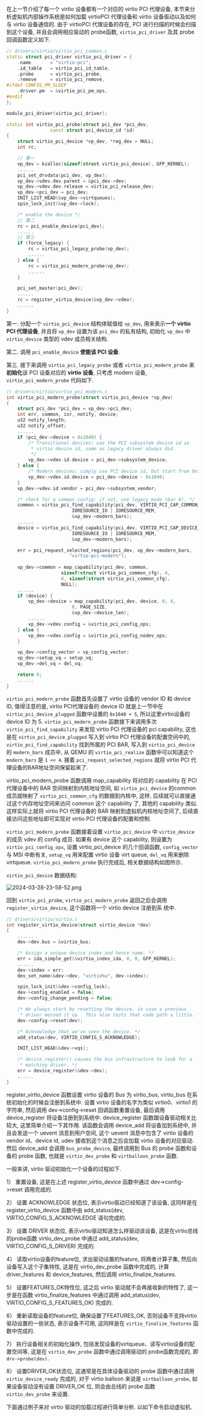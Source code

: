 
在上一节介绍了每一个 virtio 设备都有一个对应的 virtio PCI 代理设备, 本节来分析虚拟机内部操作系统是如何加载 virtioPCI 代理设备和 virtio 设备驱动以及如何与 virtio 设备通信的. 由于 virtioPCI 代理设备的存在, PCI 进行扫描的时候会扫描到这个设备, 并且会调用相应驱动的 probe函数, `virtio_pci_driver` 及其 probe 回调函数定义如下.

```cpp
// drivers/virtio/virtio_pci_common.c
static struct pci_driver virtio_pci_driver = {
	.name		= "virtio-pci",
	.id_table	= virtio_pci_id_table,
	.probe		= virtio_pci_probe,
	.remove		= virtio_pci_remove,
#ifdef CONFIG_PM_SLEEP
	.driver.pm	= &virtio_pci_pm_ops,
#endif
};

module_pci_driver(virtio_pci_driver);

static int virtio_pci_probe(struct pci_dev *pci_dev,
			    const struct pci_device_id *id)
{
	struct virtio_pci_device *vp_dev, *reg_dev = NULL;
	int rc;

	// 第一
	vp_dev = kzalloc(sizeof(struct virtio_pci_device), GFP_KERNEL);
    ......
	pci_set_drvdata(pci_dev, vp_dev);
	vp_dev->vdev.dev.parent = &pci_dev->dev;
	vp_dev->vdev.dev.release = virtio_pci_release_dev;
	vp_dev->pci_dev = pci_dev;
	INIT_LIST_HEAD(&vp_dev->virtqueues);
	spin_lock_init(&vp_dev->lock);

	/* enable the device */
    // 第二
	rc = pci_enable_device(pci_dev);
	......
    // 第三
	if (force_legacy) {
		rc = virtio_pci_legacy_probe(vp_dev);
		......
	} else {
		rc = virtio_pci_modern_probe(vp_dev);
		......
	}

	pci_set_master(pci_dev);
    ......
	rc = register_virtio_device(&vp_dev->vdev);
	......
}
```

第一. 分配一个 `virtio_pci_device` 结构体赋值给 `vp_dev`, 用来表示**一个 virtio PCI 代理设备**, 并且将 `vp_dev` 设置为该 `pci_dev` 的私有结构, 初始化 `vp_dev` 中 `virtio_device` 类型的 vdev 成员相关结构.

第二. 调用 `pci_enable_device` **使能该 PCI 设备**.

第三. 接下来调用 `virtio_pci_legacy_probe` 或者 `virtio_pci_modern_probe` 来**初始化**该 PCI 设备对应的 **virtio 设备**, 只考虑 modern 设备, `virtio_pci_modern_probe` 代码如下.

```cpp
// drivers/virtio/virtio_pci_modern.c
int virtio_pci_modern_probe(struct virtio_pci_device *vp_dev)
{
	struct pci_dev *pci_dev = vp_dev->pci_dev;
	int err, common, isr, notify, device;
	u32 notify_length;
	u32 notify_offset;
    ......
	if (pci_dev->device < 0x1040) {
		/* Transitional devices: use the PCI subsystem device id as
		 * virtio device id, same as legacy driver always did.
		 */
		vp_dev->vdev.id.device = pci_dev->subsystem_device;
	} else {
		/* Modern devices: simply use PCI device id, but start from 0x1040. */
		vp_dev->vdev.id.device = pci_dev->device - 0x1040;
	}
	vp_dev->vdev.id.vendor = pci_dev->subsystem_vendor;

	/* check for a common config: if not, use legacy mode (bar 0). */
	common = virtio_pci_find_capability(pci_dev, VIRTIO_PCI_CAP_COMMON_CFG,
					    IORESOURCE_IO | IORESOURCE_MEM,
					    &vp_dev->modern_bars);
	......
	device = virtio_pci_find_capability(pci_dev, VIRTIO_PCI_CAP_DEVICE_CFG,
					    IORESOURCE_IO | IORESOURCE_MEM,
					    &vp_dev->modern_bars);

	err = pci_request_selected_regions(pci_dev, vp_dev->modern_bars,
					   "virtio-pci-modern");
	
	vp_dev->common = map_capability(pci_dev, common,
					sizeof(struct virtio_pci_common_cfg), 4,
					0, sizeof(struct virtio_pci_common_cfg),
					NULL);
    ......
	if (device) {
		vp_dev->device = map_capability(pci_dev, device, 0, 4,
						0, PAGE_SIZE,
						&vp_dev->device_len);
		......
		vp_dev->vdev.config = &virtio_pci_config_ops;
	} else {
		vp_dev->vdev.config = &virtio_pci_config_nodev_ops;
	}

	vp_dev->config_vector = vp_config_vector;
	vp_dev->setup_vq = setup_vq;
	vp_dev->del_vq = del_vq;

	return 0;
    ......
}
```

`virtio_pci_modern_probe` 函数首先设置了 virtio 设备的 vendor ID 和 device ID, 值得注意的是, virtio PCI代理设备的 device ID 就是上一节中在 `virtio_pci_device_plugged` 函数中设置的 `0x1040 + 5`, 所以这里virtio设备的 device ID 为 5. `virtio_pci_modern_probe` 函数接下来调用多次 `virtio_pci_find_capability` 来发现 virtio PCI 代理设备的 pci capability, 这也是在 `virtio_pci_device_plugged` 写入到 virtio PCI 代理设备的配置空间中的, `virtio_pci_find_capability` 找到所属的 PCI BAR, 写入到 `virtio_pci_device` 的 `modern_bars` 成员中, 从 QEMU 的 `virtio_pci_realize` 函数中可以知道这个 `modern_bars` 是 `1 << 4`. 接着 `pci_request_selected_regions` 就将 virtio PCI 代理设备的BAR地址空间保留起来了. 

virtio_pci_modern_probe 函数调用 map_capability 将对应的 capability 在 PCI 代理设备中的 BAR 空间映射到内核地址空间, 如 `virtio_pci_device` 的common 成员就映射了 `virtio_pci_common_cfg` 的数据到内核中, 这样, 后续就可以直接通过这个内存地址空间来访问 common 这个 capability 了, 其他的 capability 类似. 这样实际上就将 virtio PCI 代理设备的 BAR 映射到虚拟机内核地址空间了, 后续直接访问这些地址即可实现对 virtio PCI 代理设备的配置和控制. 

`virtio_pci_modern_probe` 函数接着设置 `virtio_pci_device` 中 `virtio_device` 的成员 vdev 的 config 成员. 如果有 device 这个 capability, 则设置为 `virtio_pci_config_ops`, 设置 virtio_pci_device 的几个回调函数, `config_vector` 与 MSI 中断有关, `setup_vq` 用来配置 virtio 设备 virt queue, `del_vq` 用来删除 virtqueue. `virtio_pci_modern_probe` 执行完成后, 相关数据结构如图所示. 

`virtio_pci_device` 数据结构:

![2024-03-28-23-58-52.png](./images/2024-03-28-23-58-52.png)

回到 `virtio_pci_probe`, `virtio_pci_modern_probe` 返回之后会调用 `register_virtio_device`, 这个函数将一个 virtio device 注册到系
统中.

```cpp
// drivers/virtio/virtio.c
int register_virtio_device(struct virtio_device *dev)
{
    ......
	dev->dev.bus = &virtio_bus;

	/* Assign a unique device index and hence name. */
	err = ida_simple_get(&virtio_index_ida, 0, 0, GFP_KERNEL);
	......
	dev->index = err;
	dev_set_name(&dev->dev, "virtio%u", dev->index);

	spin_lock_init(&dev->config_lock);
	dev->config_enabled = false;
	dev->config_change_pending = false;

	/* We always start by resetting the device, in case a previous
	 * driver messed it up.  This also tests that code path a little. */
	dev->config->reset(dev);

	/* Acknowledge that we've seen the device. */
	add_status(dev, VIRTIO_CONFIG_S_ACKNOWLEDGE);

	INIT_LIST_HEAD(&dev->vqs);

	/* device_register() causes the bus infrastructure to look for a
	 * matching driver. */
	err = device_register(&dev->dev);
    ......
}
```

register_virtio_device 函数设置 virtio 设备的 Bus 为 virtio_bus, virtio_bus 在系统初始化的时候会注册到系统中. 设置 virtio 设备的名字为类似 virtio0、virtio1 的字符串, 然后调用 dev->config->reset 回调函数重置设备, 最后调用 device_register 将设备注册到到系统中. device_register 函数跟设备驱动相关比较大, 这里简单介绍一下其作用. 该函数会调用 device_add 将设备加到系统中, 并且会发送一个 uevent 消息到用户空间, 这个 uevent 消息中包含了 virtio 设备的vendor id、device id, udev 接收到这个消息之后会加载 virtio 设备的对应驱动. 然后 device_add 会调用 `bus_probe_device`, 最终调用到 Bus 的 probe 函数和设备的 probe 函数, 也就是 `virtio_dev_probe` 和 `virtballoon_probe` 函数. 

一般来讲, virtio 驱动初始化一个设备的过程如下. 

1） 重置设备, 这是在上述 register_virtio_device 函数中通过 dev->config->reset 调用完成的. 

2） 设置 ACKNOWLEDGE 状态位, 表示virtio驱动已经知道了该设备, 这同样是在 register_virtio_device 函数中由 add_status(dev, VIRTIO_CONFIG_S_ACKNOWLEDGE 语句完成的. 

3） 设置 DRIVER 状态位, 表示virtio驱动知道怎么样驱动该设备, 这是在virtio总线的probe函数 virtio_dev_probe 中通过 add_status(dev, VIRTIO_CONFIG_S_DRIVER) 完成的. 

4） 读取virtio设备的feature位, 求出驱动设置的feature, 将两者计算子集, 然后向设备写入这个子集特性, 这是在 virtio_dev_probe 函数中完成的, 计算 driver_features 和 device_features, 然后调用 virtio_finalize_features.

5） 设置FEATURES_OK特性位, 这之后 virtio 驱动就不会再接收新的特性了, 这一步是在函数 virtio_finalize_features 中通过调用 add_status(dev, VIRTIO_CONFIG_S_FEATURES_OK) 完成的. 

6） 重新读取设备的feature位, 确保设置了FEATURES_OK, 否则设备不支持virtio驱动设置的一些状态, 表示设备不可用, 这同样是在 `virtio_finalize_features` 函数中完成的. 

7） 执行设备相关的初始化操作, 包括发现设备的virtqueue、读写virtio设备的配置空间等, 这是在 `virtio_dev_probe` 函数中通过调用驱动的 probe函数完成的, 即 `drv->probe(dev)`. 

8） 设置DRIVER_OK状态位, 这通常是在具体设备驱动的 probe 函数中通过调用 `virtio_device_ready` 完成的, 对于 virtio balloon 来说是 `virtballoon_probe`, 如果设备驱动没有设置 DRIVER_OK 位, 则会由总线的 probe 函数 `virtio_dev_probe` 来设置. 

下面通过例子来对 virtio 驱动的加载过程进行简单分析. 以如下命令启动虚拟机. 

```cpp

```